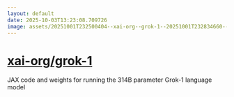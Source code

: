 ```yaml
---
layout: default
date: 2025-10-03T13:23:08.709726
image: assets/20251001T232500404--xai-org--grok-1--20251001T232834660--cropped.png
---
```


# [xai-org/grok-1](https://github.com/xai-org/grok-1)

JAX code and weights for running the 314B parameter Grok-1 language model
